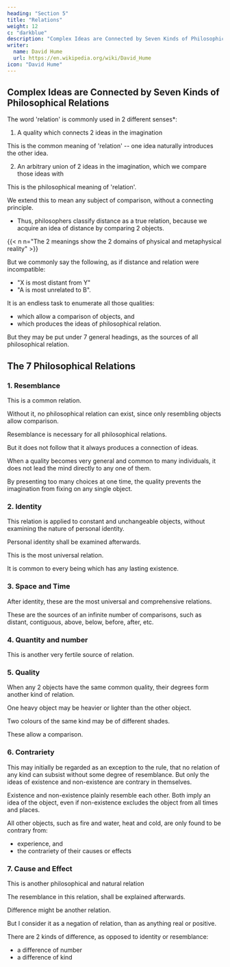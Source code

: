```yaml
---
heading: "Section 5"
title: "Relations"
weight: 12
c: "darkblue"
description: "Complex Ideas are Connected by Seven Kinds of Philosophical Relations"
writer:
  name: David Hume
  url: https://en.wikipedia.org/wiki/David_Hume
icon: "David Hume"
---
```



## Complex Ideas are Connected by Seven Kinds of Philosophical Relations

The word 'relation' is commonly used in 2 different senses*:

1. A quality which connects 2 ideas in the imagination

This is the common meaning of 'relation' -- one idea naturally introduces the other idea. 

2. An arbitrary union of 2 ideas in the imagination, which we compare those ideas with

This is the philosophical meaning of 'relation'.

We extend this to mean any subject of comparison, without a connecting principle.
- Thus, philosophers classify distance as a true relation, because we acquire an idea of distance by comparing 2 objects.


{{< n n="The 2 meanings show the 2 domains of physical and metaphysical reality" >}}



But we commonly say the following, as if distance and relation were incompatible:
- "X is most distant from Y"
- "A is most unrelated to B".

It is an endless task to enumerate all those qualities:
- which allow a comparison of objects, and
- which produces the ideas of philosophical relation.

But they may be put under 7 general headings, as the sources of all philosophical relation.


## The 7 Philosophical Relations

### 1. Resemblance

This is a common relation.

Without it, no philosophical relation can exist, since only resembling objects allow comparison.

Resemblance is necessary for all philosophical relations.

But it does not follow that it always produces a connection of ideas.

When a quality becomes very general and common to many individuals, it does not lead the mind directly to any one of them.

By presenting too many choices at one time, the quality prevents the imagination from fixing on any single object.


### 2. Identity

This relation is applied to constant and unchangeable objects, without examining the nature of personal identity.

Personal identity shall be examined afterwards.

This is the most universal relation.

It is common to every being which has any lasting existence.


### 3. Space and Time

After identity, these are the most universal and comprehensive relations.

These are the sources of an infinite number of comparisons, such as distant, contiguous, above, below, before, after, etc.


### 4. Quantity and number

This is another very fertile source of relation.



### 5. Quality

When any 2 objects have the same common quality, their degrees form another kind of relation.

One heavy object may be heavier or lighter than the other object.

Two colours of the same kind may be of different shades.

These allow a comparison.


### 6. Contrariety

This may initially be regarded as an exception to the rule, that no relation of any kind can subsist without some degree of resemblance.
But only the ideas of existence and non-existence are contrary in themselves.

Existence and non-existence plainly resemble each other.
Both imply an idea of the object, even if non-existence excludes the object from all times and places.

All other objects, such as fire and water, heat and cold, are only found to be contrary from:
- experience, and
- the contrariety of their causes or effects


### 7. Cause and Effect

This is another philosophical and natural relation

The resemblance in this relation, shall be explained afterwards.

Difference might be another relation.

But I consider it as a negation of relation, than as anything real or positive.

There are 2 kinds of difference, as opposed to identity or resemblance:
- a difference of number
- a difference of kind
